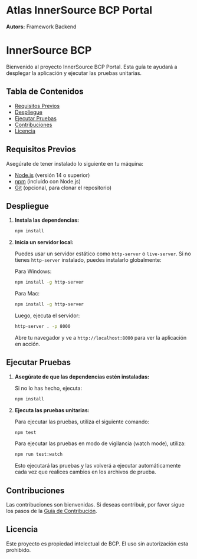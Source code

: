 # Atlas InnerSource BCP Portal

**Autors:** Framework Backend 

# InnerSource BCP

Bienvenido al proyecto InnerSource BCP Portal. Esta guía te ayudará a desplegar la aplicación y ejecutar las pruebas unitarias.

## Tabla de Contenidos

- [Requisitos Previos](#requisitos-previos)
- [Despliegue](#despliegue)
- [Ejecutar Pruebas](#ejecutar-pruebas)
- [Contribuciones](#contribuciones)
- [Licencia](#licencia)

## Requisitos Previos

Asegúrate de tener instalado lo siguiente en tu máquina:

- [Node.js](https://nodejs.org/) (versión 14 o superior)
- [npm](https://www.npmjs.com/) (incluido con Node.js)
- [Git](https://git-scm.com/) (opcional, para clonar el repositorio)

## Despliegue

1. **Instala las dependencias:**

   ```bash
   npm install
   ```

2. **Inicia un servidor local:**

   Puedes usar un servidor estático como `http-server` o `live-server`. Si no tienes `http-server` instalado, puedes instalarlo globalmente:

   Para Windows:
   ```bash
   npm install -g http-server
   ```

   Para Mac:
   ```bash
   npm install -g http-server
   ```

   Luego, ejecuta el servidor:

   ```bash
   http-server . -p 8000
   ```

   Abre tu navegador y ve a `http://localhost:8000` para ver la aplicación en acción.

## Ejecutar Pruebas

1. **Asegúrate de que las dependencias estén instaladas:**

   Si no lo has hecho, ejecuta:

   ```bash
   npm install
   ```

2. **Ejecuta las pruebas unitarias:**

   Para ejecutar las pruebas, utiliza el siguiente comando:

   ```bash
   npm test
   ```

   Para ejecutar las pruebas en modo de vigilancia (watch mode), utiliza:

   ```bash
   npm run test:watch
   ```

   Esto ejecutará las pruebas y las volverá a ejecutar automáticamente cada vez que realices cambios en los archivos de prueba.

## Contribuciones

Las contribuciones son bienvenidas. Si deseas contribuir, por favor sigue los pasos de la [Guía de Contribución](contribution.html).

## Licencia

Este proyecto es propiedad intelectual de BCP. El uso sin autorización esta prohibido.
